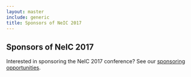 ```yaml
---
layout: master
include: generic
title: Sponsors of NeIC 2017
---
```


## Sponsors of NeIC 2017

Interested in sponsoring the NeIC 2017 conference? See our [sponsoring opportunities](/sponsoring/).
